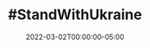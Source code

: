 ---
title: "#StandWithUkraine"
date: 2022-03-02T00:00:00-05:00
draft: false
showInMenu: true
hideLastModified: true
---
